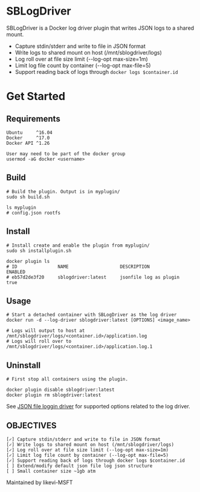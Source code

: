 # SBLogDriver

SBLogDriver is a Docker log driver plugin that writes JSON logs to a shared mount.
* Capture stdin/stderr and write to file in JSON format
* Write logs to shared mount on host (/mnt/sblogdriver/logs)
* Log roll over at file size limit (--log-opt max-size=1m)
* Limit log file count by container (--log-opt max-file=5)
* Support reading back of logs through `docker logs $container.id`

# Get Started
## Requirements
```
Ubuntu     ^16.04
Docker     ^17.0
Docker API ^1.26

User may need to be part of the docker group
usermod -aG docker <username>
```
## Build
```
# Build the plugin. Output is in myplugin/
sudo sh build.sh

ls myplugin
# config.json rootfs
```

## Install
```
# Install create and enable the plugin from myplugin/
sudo sh installplugin.sh

docker plugin ls
# ID               NAME                   DESCRIPTION                ENABLED
# eb57d2de3f20     sblogdriver:latest     jsonfile log as plugin     true
```

## Usage
```
# Start a detached container with SBLogDriver as the log driver
docker run -d --log-driver sblogdriver:latest [OPTIONS] <image_name>

# Logs will output to host at /mnt/sblogdriver/logs/<container.id>/application.log
# Logs will roll over to /mnt/sblogdriver/logs/<container.id>/application.log.1
```

## Uninstall
```
# First stop all containers using the plugin.

docker plugin disable sblogdriver:latest
docker plugin rm sblogdriver:latest
```

See [JSON file loggin driver](https://docs.docker.com/config/containers/logging/json-file/) for supported options related to the log driver.

## OBJECTIVES
```
[✓] Capture stdin/stderr and write to file in JSON format
[✓] Write logs to shared mount on host (/mnt/sblogdriver/logs)
[✓] Log roll over at file size limit (--log-opt max-size=1m)
[✓] Limit log file count by container (--log-opt max-file=5)
[✓] Support reading back of logs through docker logs $container.id
[ ] Extend/modify default json file log json structure
[ ] Small container size ~1gb atm
```

Maintained by likevi-MSFT